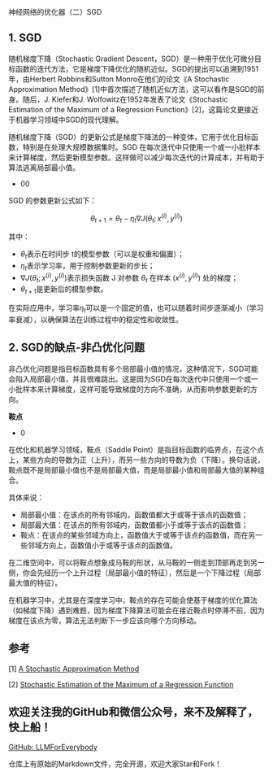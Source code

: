 神经网络的优化器（二）SGD

## 1. SGD
随机梯度下降（Stochastic Gradient Descent，SGD）是一种用于优化可微分目标函数的迭代方法，它是梯度下降优化的随机近似。SGD的提出可以追溯到1951年，由Herbert Robbins和Sutton Monro在他们的论文《A Stochastic Approximation Method》[1]中首次描述了随机近似方法，这可以看作是SGD的前身。随后，J. Kiefer和J. Wolfowitz在1952年发表了论文《Stochastic Estimation of the Maximum of a Regression Function》[2]，这篇论文更接近于机器学习领域中SGD的现代理解。

随机梯度下降（SGD）的更新公式是梯度下降法的一种变体，它用于优化目标函数，特别是在处理大规模数据集时。SGD 在每次迭代中只使用一个或一小批样本来计算梯度，然后更新模型参数。这样做可以减少每次迭代的计算成本，并有助于算法逃离局部最小值。

- 00

SGD 的参数更新公式如下：

$$\theta_{t+1} = \theta_t - \eta_t \nabla J(\theta_t; x^{(i)}, y^{(i)})$$

其中：
- $\theta_t$表示在时间步 t的模型参数（可以是权重和偏置）；
- $\eta_t$表示学习率，用于控制参数更新的步长；
- $\nabla J(\theta_t; x^{(i)}, y^{(i)})$表示损失函数 J 对参数 $\theta_t$ 在样本 $(x^{(i)}, y^{(i)})$ 处的梯度；
- $\theta_{t+1}$是更新后的模型参数。

在实际应用中，学习率$\eta_t$可以是一个固定的值，也可以随着时间步逐渐减小（学习率衰减），以确保算法在训练过程中的稳定性和收敛性。

## 2. SGD的缺点-非凸优化问题

非凸优化问题是指目标函数具有多个局部最小值的情况，这种情况下，SGD可能会陷入局部最小值，并且很难跳出。这是因为SGD在每次迭代中只使用一个或一小批样本来计算梯度，这样可能导致梯度的方向不准确，从而影响参数更新的方向。

**鞍点**

- 0

在优化和机器学习领域，鞍点（Saddle Point）是指目标函数的临界点，在这个点上，某些方向的导数为正（上升），而另一些方向的导数为负（下降）。换句话说，鞍点既不是局部最小值也不是局部最大值，而是局部最小值和局部最大值的某种组合。

具体来说：

- 局部最小值：在该点的所有邻域内，函数值都大于或等于该点的函数值；
- 局部最大值：在该点的所有邻域内，函数值都小于或等于该点的函数值；
- 鞍点：在该点的某些邻域方向上，函数值大于或等于该点的函数值，而在另一些邻域方向上，函数值小于或等于该点的函数值。

在二维空间中，可以将鞍点想象成马鞍的形状，从马鞍的一侧走到顶部再走到另一侧，你会先经历一个上升过程（局部最小值的特征），然后是一个下降过程（局部最大值的特征）。

在机器学习中，尤其是在深度学习中，鞍点的存在可能会使基于梯度的优化算法（如梯度下降）遇到难题，因为梯度下降算法可能会在接近鞍点时停滞不前，因为梯度在该点为零，算法无法判断下一步应该向哪个方向移动。


## 参考

[1] [A Stochastic Approximation Method](https://www.jstor.org/stable/2236626)

[2] [Stochastic Estimation of the Maximum of a Regression Function](https://projecteuclid.org/journals/annals-of-mathematical-statistics/volume-23/issue-3/Stochastic-Estimation-of-the-Maximum-of-a-Regression-Function/10.1214/aoms/1177729392.full)


## 欢迎关注我的GitHub和微信公众号，来不及解释了，快上船！

[GitHub: LLMForEverybody](https://github.com/luhengshiwo/LLMForEverybody)

仓库上有原始的Markdown文件，完全开源，欢迎大家Star和Fork！